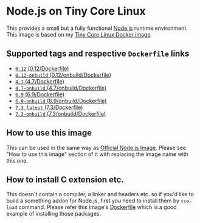 Node.js on Tiny Core Linux
=========================

This provides a small but a fully functional [Node.js](https://nodejs.org/) runtime environment. This image is based on my [Tiny Core Linux Docker image](https://hub.docker.com/r/tatsushid/tinycore/).

## Supported tags and respective `Dockerfile` links

- [`0.12` (0.12/Dockerfile)](https://github.com/tatsushid/docker-tinycore-node/blob/master/0.12/Dockerfile)
- [`0.12-onbuild` (0.12/onbuild/Dockerfile)](https://github.com/tatsushid/docker-tinycore-node/blob/master/0.12/onbuild/Dockerfile)
- [`4.7` (4.7/Dockerfile)](https://github.com/tatsushid/docker-tinycore-node/blob/master/4.7/Dockerfile)
- [`4.7-onbuild` (4.7/onbuild/Dockerfile)](https://github.com/tatsushid/docker-tinycore-node/blob/master/4.7/onbuild/Dockerfile)
- [`6.9` (6.9/Dockerfile)](https://github.com/tatsushid/docker-tinycore-node/blob/master/6.9/Dockerfile)
- [`6.9-onbuild` (6.9/onbuild/Dockerfile)](https://github.com/tatsushid/docker-tinycore-node/blob/master/6.9/onbuild/Dockerfile)
- [`7.3`, `latest` (7.3/Dockerfile)][Latest Dockerfile]
- [`7.3-onbuild` (7.3/onbuild/Dockerfile)](https://github.com/tatsushid/docker-tinycore-node/blob/master/7.3/onbuild/Dockerfile)

## How to use this image

This can be used in the same way as [Official Node.js Image](https://hub.docker.com/_/node/). Please see "How to use this image" section of it with replacing the image name with this one.

## How to install C extension etc.

This doesn't contain a compiler, a linker and headers etc. so if you'd like to build a something addon for Node.js, first you need to install them by `tce-load` command. Please refer this image's [Dockerfile][Latest Dockerfile] which is a good example of installing those packages.

[Latest Dockerfile]: https://github.com/tatsushid/docker-tinycore-node/blob/master/7.3/Dockerfile
